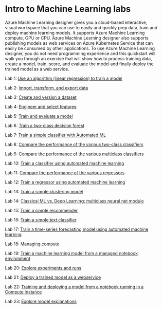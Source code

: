# Intro to Machine Learning labs

Azure Machine Learning designer gives you a cloud-based interactive, visual workspace that you can use to easily and quickly prep data, train and deploy machine learning models. It supports Azure Machine Learning compute, GPU or CPU. Azure Machine Learning designer also supports publishing models as web services on Azure Kubernetes Service that can easily be consumed by other applications. To use Azure Machine Learning designer, you do not need programming experience and this quickstart will walk you through an exercise that will show how to process training data, create a model, train, score, and evaluate the model and finally deploy the trained model as a web service.

Lab 1: [Use an algorithm (linear regression) to train a model](./aml-visual-interface/lab-01/README.md)

Lab 2: [Import, transform, and export data](./aml-visual-interface/lab-02/README.md)

Lab 3: [Create and version a dataset](./aml-visual-interface/lab-03/README.md)

Lab 4: [Engineer and select features](./aml-visual-interface/lab-04/README.md)

Lab 5: [Train and evaluate a model](./aml-visual-interface/lab-05/README.md)

Lab 6: [Train a two-class decision forest](./aml-visual-interface/lab-06/README.md)

Lab 7: [Train a simple classifier with Automated ML](./aml-visual-interface/lab-07/README.md)

Lab 8: [Compare the performance of the various two-class classifiers](./aml-visual-interface/lab-08/README.md)

Lab 9: [Compare the performance of the various multiclass classifiers](./aml-visual-interface/lab-09/README.md)

Lab 10: [Train a classifier using automated machine learning](./aml-visual-interface/lab-10/README.md)

Lab 11: [Compare the performance of the various regressors](./aml-visual-interface/lab-11/README.md)

Lab 12: [Train a regressor using automated machine learning](./aml-visual-interface/lab-12/README.md)

Lab 13: [Train a simple clustering model](./aml-visual-interface/lab-13/README.md)

Lab 14: [Classical ML vs. Deep Learning: multiclass neural net module](./aml-visual-interface/lab-14/README.md)

Lab 15: [Train a simple recommender](./aml-visual-interface/lab-15/README.md)

Lab 16: [Train a simple text classifier](./aml-visual-interface/lab-16/README.md)

Lab 17: [Train a time-series forecasting model using automated machine learning](./aml-visual-interface/lab-17/README.md)

Lab 18: [Managing compute](./aml-visual-interface/lab-18/README.md)

Lab 19: [Train a machine learning model from a managed notebook environment](./aml-visual-interface/lab-19/README.md)

Lab 20: [Explore experiments and runs](./aml-visual-interface/lab-20/README.md)

Lab 21: [Deploy a trained model as a webservice](./aml-visual-interface/lab-21/README.md)

Lab 22: [Training and deploying a model from a notebook running in a Compute Instance](./aml-visual-interface/lab-22/README.md)

Lab 23: [Explore model explanations](./aml-visual-interface/lab-23/README.md)
